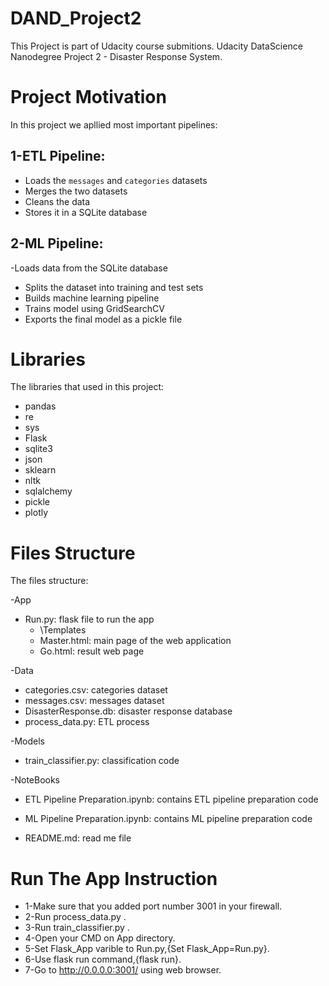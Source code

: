 # DAND_Project2
This Project is part of Udacity course submitions. Udacity DataScience Nanodegree Project 2 - Disaster Response System.


# Project Motivation
In this project we apllied most important pipelines:

## 1-ETL Pipeline:
- Loads the `messages` and `categories` datasets
- Merges the two datasets
- Cleans the data
- Stores it in a SQLite database

## 2-ML Pipeline:
-Loads data from the SQLite database
- Splits the dataset into training and test sets
- Builds machine learning pipeline
- Trains model using GridSearchCV
- Exports the final model as a pickle file

# Libraries
The libraries that used in this project:

- pandas
- re
- sys
- Flask
- sqlite3
- json
- sklearn
- nltk
- sqlalchemy
- pickle
- plotly

# Files Structure
The files structure:

-App
- Run.py: flask file to run the app
  - \Templates
  - Master.html: main page of the web application 
  - Go.html: result web page

-Data
  - categories.csv: categories dataset
  - messages.csv: messages dataset
  - DisasterResponse.db: disaster response database
  - process_data.py: ETL process

-Models
  - train_classifier.py: classification code

-NoteBooks
  - ETL Pipeline Preparation.ipynb: contains ETL pipeline preparation code
  - ML Pipeline Preparation.ipynb: contains ML pipeline preparation code

- README.md: read me file


# Run The App Instruction
- 1-Make sure that you added port number 3001 in your firewall.
- 2-Run process_data.py .
- 3-Run train_classifier.py .
- 4-Open your CMD on App directory.
- 5-Set Flask_App varible to Run.py,{Set Flask_App=Run.py}.
- 6-Use flask run command,{flask run}.
- 7-Go to http://0.0.0.0:3001/ using web browser.
